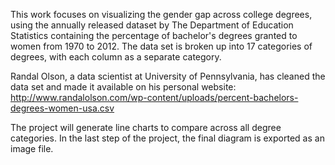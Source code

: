 This work focuses on visualizing the gender gap across college degrees, using the 
annually released dataset by The Department of Education Statistics containing the percentage of bachelor's degrees 
granted to women from 1970 to 2012. The data set is broken up into 17 categories of degrees, with each column as a separate category.

Randal Olson, a data scientist at University of Pennsylvania, has cleaned the data set and made it available on his personal website:
http://www.randalolson.com/wp-content/uploads/percent-bachelors-degrees-women-usa.csv

The project will generate line charts to compare across all degree categories. In the last step of the project, 
the final diagram is exported as an image file.
